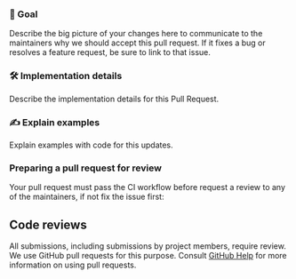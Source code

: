 ### 🎯 Goal
Describe the big picture of your changes here to communicate to the maintainers why we should accept this pull request. If it fixes a bug or resolves a feature request, be sure to link to that issue.

### 🛠 Implementation details
Describe the implementation details for this Pull Request.

### ✍️ Explain examples
Explain examples with code for this updates.

### Preparing a pull request for review
Your pull request must pass the CI workflow before request a review to any of the maintainers, if not fix the issue first:

## Code reviews
All submissions, including submissions by project members, require review. We use GitHub pull requests for this purpose. Consult [GitHub Help](https://docs.github.com/en/github/collaborating-with-pull-requests/proposing-changes-to-your-work-with-pull-requests/about-pull-requests) for more information on using pull requests.
